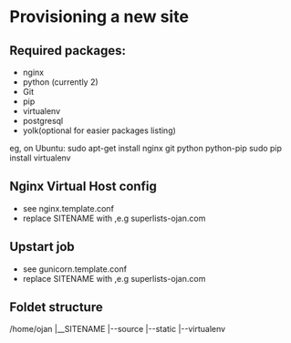 Provisioning a new site
=======================

## Required packages:

* nginx
* python (currently 2)
* Git
* pip
* virtualenv
* postgresql
* yolk(optional for easier packages listing)

eg, on Ubuntu:
	sudo apt-get install nginx git python python-pip
	sudo pip install virtualenv

## Nginx Virtual Host config

* see nginx.template.conf
* replace SITENAME with ,e.g superlists-ojan.com

## Upstart job
* see gunicorn.template.conf
* replace SITENAME with ,e.g superlists-ojan.com

## Foldet structure

/home/ojan
|__SITENAME
   |--source
   |--static
   |--virtualenv
